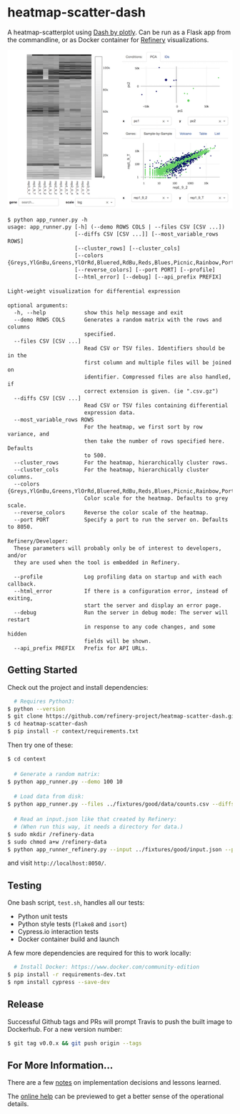 # heatmap-scatter-dash

A heatmap-scatterplot using [Dash by plotly](https://plot.ly/products/dash/).
Can be run as a Flask app from the commandline,
or as Docker container for [Refinery](https://github.com/refinery-platform/refinery-platform) visualizations.

![screen shot](context/app/static/screen-shot.png)

```
$ python app_runner.py -h
usage: app_runner.py [-h] (--demo ROWS COLS | --files CSV [CSV ...])
                     [--diffs CSV [CSV ...]] [--most_variable_rows ROWS]
                     [--cluster_rows] [--cluster_cols]
                     [--colors {Greys,YlGnBu,Greens,YlOrRd,Bluered,RdBu,Reds,Blues,Picnic,Rainbow,Portland,Jet,Hot,Blackbody,Earth,Electric,Viridis}]
                     [--reverse_colors] [--port PORT] [--profile]
                     [--html_error] [--debug] [--api_prefix PREFIX]

Light-weight visualization for differential expression

optional arguments:
  -h, --help            show this help message and exit
  --demo ROWS COLS      Generates a random matrix with the rows and columns
                        specified.
  --files CSV [CSV ...]
                        Read CSV or TSV files. Identifiers should be in the
                        first column and multiple files will be joined on
                        identifier. Compressed files are also handled, if
                        correct extension is given. (ie ".csv.gz")
  --diffs CSV [CSV ...]
                        Read CSV or TSV files containing differential
                        expression data.
  --most_variable_rows ROWS
                        For the heatmap, we first sort by row variance, and
                        then take the number of rows specified here. Defaults
                        to 500.
  --cluster_rows        For the heatmap, hierarchically cluster rows.
  --cluster_cols        For the heatmap, hierarchically cluster columns.
  --colors {Greys,YlGnBu,Greens,YlOrRd,Bluered,RdBu,Reds,Blues,Picnic,Rainbow,Portland,Jet,Hot,Blackbody,Earth,Electric,Viridis}
                        Color scale for the heatmap. Defaults to grey scale.
  --reverse_colors      Reverse the color scale of the heatmap.
  --port PORT           Specify a port to run the server on. Defaults to 8050.

Refinery/Developer:
  These parameters will probably only be of interest to developers, and/or
  they are used when the tool is embedded in Refinery.

  --profile             Log profiling data on startup and with each callback.
  --html_error          If there is a configuration error, instead of exiting,
                        start the server and display an error page.
  --debug               Run the server in debug mode: The server will restart
                        in response to any code changes, and some hidden
                        fields will be shown.
  --api_prefix PREFIX   Prefix for API URLs.
```

## Getting Started

Check out the project and install dependencies:
```bash
  # Requires Python3:
$ python --version
$ git clone https://github.com/refinery-project/heatmap-scatter-dash.git
$ cd heatmap-scatter-dash
$ pip install -r context/requirements.txt
```

Then try one of these:

```bash
$ cd context

  # Generate a random matrix:
$ python app_runner.py --demo 100 10

  # Load data from disk:
$ python app_runner.py --files ../fixtures/good/data/counts.csv --diffs ../fixtures/good/data/stats-*

  # Read an input.json like that created by Refinery:
  # (When run this way, it needs a directory for data.)
$ sudo mkdir /refinery-data
$ sudo chmod a+w /refinery-data
$ python app_runner_refinery.py --input ../fixtures/good/input.json --port 8050
```

and visit `http://localhost:8050/`.

## Testing

One bash script, `test.sh`, handles all our tests:
- Python unit tests
- Python style tests (`flake8` and `isort`)
- Cypress.io interaction tests
- Docker container build and launch

A few more dependencies are required for this to work locally:
```bash
  # Install Docker: https://www.docker.com/community-edition
$ pip install -r requirements-dev.txt
$ npm install cypress --save-dev
```

## Release

Successful Github tags and PRs will prompt Travis to push the built image to Dockerhub. For a new version number:

```bash
$ git tag v0.0.x && git push origin --tags
```

## For More Information...

There are a few [notes](docs) on implementation decisions and lessons learned.

The [online help](context/app/help/help.md) can be previewed to get a better sense of the operational details.
